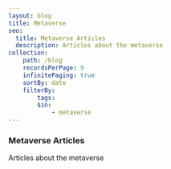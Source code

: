 ```yaml
---
layout: blog
title: Metaverse
seo:
  title: Metaverse Articles
  description: Articles about the metaverse
collection:
    path: /blog
    recordsPerPage: 9
    infinitePaging: true
    sortBy: date
    filterBy:
        tags:
        $in:
            - metaverse
---
```


### Metaverse Articles

Articles about the metaverse